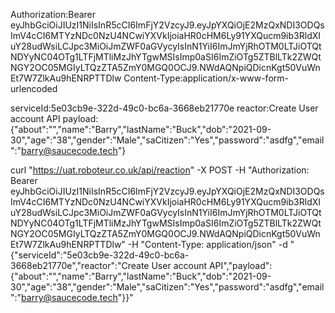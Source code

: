 Authorization:Bearer eyJhbGciOiJIUzI1NiIsInR5cCI6ImFjY2VzcyJ9.eyJpYXQiOjE2MzQxNDI3ODQsImV4cCI6MTYzNDc0NzU4NCwiYXVkIjoiaHR0cHM6Ly91YXQucm9ib3RldXIuY28udWsiLCJpc3MiOiJmZWF0aGVycyIsInN1YiI6ImJmYjRhOTM0LTJiOTQtNDYyNC04OTg1LTFjMTliMzJhYTgwMSIsImp0aSI6ImZiOTg5ZTBlLTk2ZWQtNGY2OC05MGIyLTQzZTA5ZmY0MGQ0OCJ9.NWdAQNpiQDicnKgt50VuWnEt7W7ZlkAu9hENRPTTDlw
Content-Type:application/x-www-form-urlencoded

serviceId:5e03cb9e-322d-49c0-bc6a-3668eb21770e
reactor:Create User account API
payload:{"about":"","name":"Barry","lastName":"Buck","dob":"2021-09-30","age":"38","gender":"Male","saCitizen":"Yes","password":"asdfg","email":"barry@saucecode.tech"}

curl "https://uat.roboteur.co.uk/api/reaction" -X POST -H "Authorization: Bearer eyJhbGciOiJIUzI1NiIsInR5cCI6ImFjY2VzcyJ9.eyJpYXQiOjE2MzQxNDI3ODQsImV4cCI6MTYzNDc0NzU4NCwiYXVkIjoiaHR0cHM6Ly91YXQucm9ib3RldXIuY28udWsiLCJpc3MiOiJmZWF0aGVycyIsInN1YiI6ImJmYjRhOTM0LTJiOTQtNDYyNC04OTg1LTFjMTliMzJhYTgwMSIsImp0aSI6ImZiOTg5ZTBlLTk2ZWQtNGY2OC05MGIyLTQzZTA5ZmY0MGQ0OCJ9.NWdAQNpiQDicnKgt50VuWnEt7W7ZlkAu9hENRPTTDlw" -H "Content-Type: application/json" -d "{\"serviceId\":\"5e03cb9e-322d-49c0-bc6a-3668eb21770e\",\"reactor\":\"Create User account API\",\"payload\":{\"about\":\"\",\"name\":\"Barry\",\"lastName\":\"Buck\",\"dob\":\"2021-09-30\",\"age\":\"38\",\"gender\":\"Male\",\"saCitizen\":\"Yes\",\"password\":\"asdfg\",\"email\":\"barry@saucecode.tech\"}}"